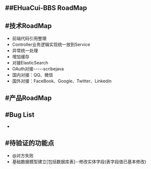 ##EHuaCui-BBS RoadMap
-------------

#技术RoadMap
-------------

 - 前端代码引用整理
 - Controller业务逻辑实现统一放到Service
 - 异常统一处理
 - 增加缓存
 - 对接ElasticSearch
 - OAuth对接-----scribejava
  - 国内对接：QQ、微信
  - 国外对接：FaceBook、Google、Twitter、Linkedin

#产品RoadMap
-------------

#Bug List
-------------

 -

#待验证的功能点
-------------

 - @对方失败
 - 基础数据模型建立[包括数据库表]--修改实体字段(表字段值已基本修改)